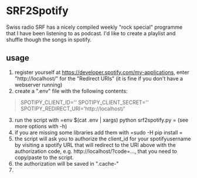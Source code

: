 # SRF2Spotify

Swiss radio SRF has a nicely compiled weekly "rock special" programme that I have been listening to as podcast. I'd like to create a playlist and shuffle though the songs in spotify.

## usage
1. register yourself at https://developer.spotify.com/my-applications, enter "http://localhost/" for the "Redirect URIs" (it is fine if you don't have a webserver running)
2. create a ".env" file with the following contents:
> SPOTIPY_CLIENT_ID='<Client ID from above>'
> SPOTIPY_CLIENT_SECRET='<Client Secret from above>'
> SPOTIPY_REDIRECT_URI='http://localhost/'
3. run the script with =env $(cat .env | xargs) python srf2spotify.py <spotifyusername> <podcast feed url>= (see more options with -h)
4. if you are missing some libraries add them with =sudo -H pip install <modulename>=
4. the script will ask you to authorize the client_id for your spotifyusername by visiting a spotify URL that will redirect to the URI above with the authorization code, e.g. http://localhost/?code=..., that you need to copy/paste to the script.
5. the authorization will be saved in ".cache-<spotifyusername>"
6. 